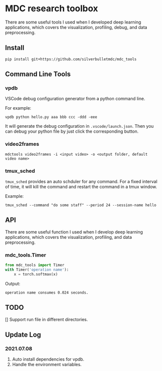# MDC research toolbox
There are some useful tools I used when I developed deep learning applications,
which covers the visualization, profiling, debug, and data preprocessing.

## Install

```shell script
pip install git+https://github.com/silverbulletmdc/mdc_tools
```

## Command Line Tools

### vpdb 
VSCode debug configuration generator from a python command line.

For example:
```shell
vpdb python hello.py aaa bbb ccc -ddd -eee
```

It will generate the debug configuration in `.vscode/launch.json`. 
Then you can debug your python file by just click the corresponding button.

### video2frames
```shell
mdctools video2frames -i <input video> -o <output folder, default video name>
```

### tmux_sched
`tmux_sched` provides an auto schduler for any command.
For a fixed interval of time, it will kill the command and restart the command in a tmux window.

Example:
```shell
tmux_sched --command "do some staff" --period 24 --session-name hello 
```

## API
There are some useful function I used when I develop deep learning applications,
which covers the visualization, profiling, and data preprocessing.

### mdc_tools.Timer
```python
from mdc_tools import Timer
with Timer('operation name'):
    x = torch.softmax(x)
```

Output:
```
operation name consumes 0.024 seconds.
```

## TODO

[] Support run file in different directories. 

## Update Log
### 2021.07.08
1. Auto install dependencies for vpdb.
2. Handle the environment variables.